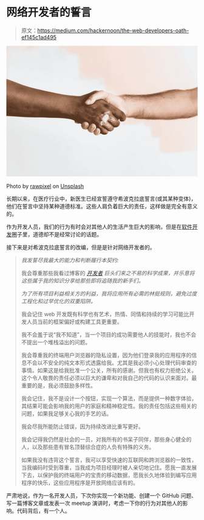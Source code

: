 # 网络开发者的誓言

> 原文：<https://medium.com/hackernoon/the-web-developers-oath-ef145c1ad495>

![](img/fd0af5e21e6ff7c3c989f6ed0687edac.png)

Photo by [rawpixel](https://unsplash.com/photos/u26_RbawXyE?utm_source=unsplash&utm_medium=referral&utm_content=creditCopyText) on [Unsplash](https://unsplash.com/search/photos/promise?utm_source=unsplash&utm_medium=referral&utm_content=creditCopyText)

长期以来，在医疗行业中，新医生已经宣誓遵守希波克拉底誓言(或其某种变体)，他们在誓言中坚持某种道德标准。这些人肩负着巨大的责任，这样做是完全有意义的。

作为开发人员，我们的行为有时会对其他人的生活产生巨大的影响，但是在[软件开发](https://hackernoon.com/tagged/software-development)圈子里，道德却不是经常讨论的话题。

接下来是对希波克拉底誓言的改编，但是是针对网络开发者的。

> *我发誓尽我最大的能力和判断履行本契约:*
> 
> 我会尊重那些我看过博客的 [*开发者*](https://hackernoon.com/tagged/developer) *巨头们来之不易的科学成果，并乐意将这些属于我的知识分享给那些即将追随我的新手们。*
> 
> *为了所有项目利益相关方的利益，我将应用所有必需的林挺规则，避免过度工程化和过早优化的双重陷阱。*
> 
> 我会记住 web 开发既有科学也有艺术，热情、同情和持续的学习可能比开发人员当前的框架偏好或构建工具更重要。
> 
> 我不会羞于说“我不知道”，当一个项目的成功需要他人的技能时，我也不会不提出一个堆栈溢出的问题。
> 
> 我会尊重我的终端用户浏览器的隐私设置，因为他们登录我的应用程序的信息不会以不安全的纯文本形式透露给我。尤其是我必须小心处理代码审查的事情。如果这是给我批准一个公关，所有的感谢。但我也有权力拒绝公关。这个令人敬畏的责任必须以巨大的谦卑和对我自己的代码的认识来面对。最重要的是，我必须鼓励多样性。
> 
> 我会记住，我不是设计一个按钮，实现一个算法，而是提供一种数字体验，其结果可能会影响我的用户的家庭和精神稳定性。我的责任包括这些相关的问题，如果我足够关心我的手艺的话。
> 
> 我会尽我所能防止错误，因为持续改进比重写更好。
> 
> 我会记得我仍然是社会的一员，对我所有的书呆子同伴，那些身心健全的人，以及那些患有冒名顶替综合症的人负有特殊的义务。
> 
> 如果我没有违背这个誓言，我可以享受快速的互联网和跨浏览器的一致性，当我编码时受到尊重，当我成为项目经理时被人亲切地记住。愿我一直发展下去，以保护我的终端用户的宝贵的移动数据，愿我长久地体验到编写应用程序的快乐，这些应用程序是开放网络应该有的。

严肃地说，作为一名开发人员，下次你实现一个新功能、创建一个 GitHub 问题、写一篇博客文章或发表一次 meetup 演讲时，考虑一下你的行为对其他人的影响。代码背后，有一个人。
